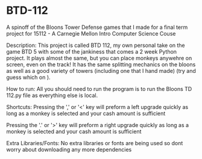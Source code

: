 # BTD-112
A spinoff of the Bloons Tower Defense games that I made for a final term project for 15112 - A Carnegie Mellon Intro Computer Science Couse


Description: 
This project is called BTD 112, my own personal take on the game BTD 5 with some of the jankiness that comes 
a 2 week Python project. It plays almost the same, but you can place monkeys anywehre on screen, even on the track!
It has the same splitting mechanics on the bloons as well as a good variety of towers (including one that I hand made)
(try and guess which on ). 

How to run:
All you should need to run the program is to run the Bloons TD 112.py file as everything else is local. 

Shortcuts:
Pressing the ',' or '<' key will preform a left upgrade quickly as long as a monkey is selected and your cash amount is 
sufficient 

Pressing the '.' or '>' key will preform a right upgrade quickly as long as a monkey is selected and your cash amount is 
sufficient

Extra Libraries/Fonts:
No extra libraries or fonts are being used so dont worry about downloading any more dependencies
